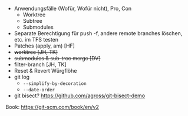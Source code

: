 - Anwendungsfälle (Wofür, Wofür nicht), Pro, Con
  - Worktree
  - Subtree
  - Submodules
- Separate Berechtigung für push -f, andere remote branches löschen, etc. im TFS testen
- Patches (apply, am) [HF]
- ~~worktree [JH, TK]~~
- ~~submodules & sub-tree merge [DV]~~
- filter-branch [JH, TK]
- Reset & Revert Würgflöhe
- git log
  - `--simplify-by-decoration`
  - `--date-order`
- git bisect? https://github.com/agross/git-bisect-demo

Book: https://git-scm.com/book/en/v2
